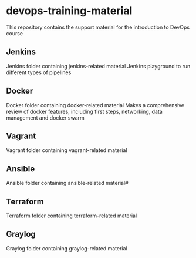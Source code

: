 # devops-training-material
This repository contains the support material for the introduction to DevOps course 

## Jenkins
Jenkins folder containing jenkins-related material
Jenkins playground to run different types of pipelines

## Docker
Docker folder containing docker-related material
Makes a comprehensive review of docker features, including first steps, networking, data management and docker swarm

## Vagrant
Vagrant folder containing vagrant-related material

## Ansible
Ansible folder containing ansible-related material#

## Terraform
Terraform folder containing terraform-related material

## Graylog
Graylog folder containing graylog-related material
